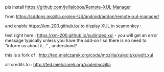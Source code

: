pls install  https://github.com/jvillalobos/Remote-XUL-Manager

from   https://addons.mozilla.org/en-US/android/addon/remote-xul-manager/

and enable  https://km-200.github.io/   to display XUL  in seamonkey :

test right here :  https://km-200.github.io/xul/index.xul - you will get an error message typically unless you have the add-on !
so there is no need to "inform us about it..." , understood?

this is a fork of : http://ted.mielczarek.org/code/mozilla/xuledit/xuledit.xul

all credits to : http://ted.mielczarek.org/code/mozilla

